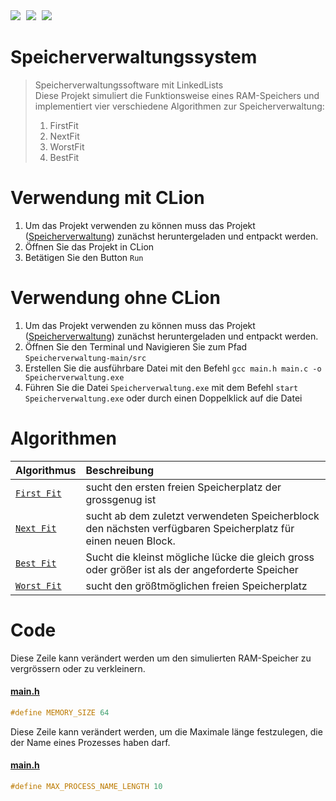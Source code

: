 <img src="https://img.shields.io/badge/Made_With_CLion-black?style=for-the-badge&logo=clion&logoColor=green" style="margin-left: 0"/>
<img src="https://img.shields.io/badge/c-%2300599C.svg?style=for-the-badge&logo=c&logoColor=white" style="margin-left: 5px"/>
<img src="https://img.shields.io/badge/Windows-0078D6?style=for-the-badge&logo=windows&logoColor=white" style="margin-left: 5px"/>

# Speicherverwaltungssystem
>Speicherverwaltungssoftware mit LinkedLists\
>Diese Projekt simuliert die Funktionsweise eines RAM-Speichers und implementiert vier verschiedene Algorithmen zur Speicherverwaltung:
>  1. FirstFit
>  2. NextFit
>  3. WorstFit
>  4. BestFit

# Verwendung mit CLion
  1. Um das Projekt verwenden zu können muss das Projekt ([Speicherverwaltung](https://github.com/Nphilip9/Speicherverwaltung/)) zunächst heruntergeladen und entpackt werden.
  2. Öffnen Sie das Projekt in CLion
  3. Betätigen Sie den Button `Run`

# Verwendung ohne CLion
  1. Um das Projekt verwenden zu können muss das Projekt ([Speicherverwaltung](https://github.com/Nphilip9/Speicherverwaltung/)) zunächst heruntergeladen und entpackt werden.
  2. Öffnen Sie den Terminal und Navigieren Sie zum Pfad `Speicherverwaltung-main/src`
  3. Erstellen Sie die ausführbare Datei mit den Befehl `gcc main.h main.c -o Speicherverwaltung.exe`
  4. Führen Sie die Datei `Speicherverwaltung.exe` mit dem Befehl `start Speicherverwaltung.exe` oder durch einen Doppelklick auf die Datei

# Algorithmen
| Algorithmus                   | Beschreibung                                                                                                 |
|:------------------------------|:-------------------------------------------------------------------------------------------------------------|
| [`First Fit`](src/main.c#117) | sucht den ersten freien Speicherplatz der grossgenug ist                                                     |
| [`Next Fit`](src/main.c#134)  | sucht ab dem zuletzt verwendeten Speicherblock den nächsten verfügbaren Speicherplatz für einen neuen Block. |
| [`Best Fit`](src/main.c#162)  | Sucht die kleinst mögliche lücke die gleich gross oder größer ist als der angeforderte Speicher              |
| [`Worst Fit`](src/main.c#191) | sucht den größtmöglichen freien Speicherplatz                                                                |

# Code
Diese Zeile kann verändert werden um den simulierten RAM-Speicher zu vergrössern oder zu verkleinern.
#### [main.h](src/main.h#L9)
```C
#define MEMORY_SIZE 64
```
Diese Zeile kann verändert werden, um die Maximale länge festzulegen, die der Name eines Prozesses haben darf.
#### [main.h](src/main.h#L10)
```C
#define MAX_PROCESS_NAME_LENGTH 10
```

